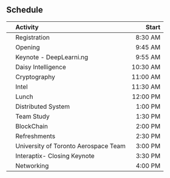 
## Schedule

<i class="far fa-clock"></i>

|  | Activity | Start |
|:-----: | :---- | -------:|
| <i class="fas fa-sign-in-alt"></i>|Registration | 8:30 AM  |
| <i class="far fa-comments"></i>|Opening | 9:45 AM  |
| <i class="far fa-comments"></i>|Keynote - DeepLearni.ng  | 9:55 AM  |
| <i class="far fa-comments"></i>|Daisy Intelligence  | 10:30 AM  |
| <i class="far fa-comments"></i>|Cryptography | 11:00 AM  |
| <i class="far fa-comments"></i>|Intel | 11:30 AM  |
| <i class="fas fa-utensils"></i>|Lunch | 12:00 PM  |
| <i class="far fa-comments"></i>|Distributed System | 1:00 PM  |
| <i class="far fa-comments"></i>|Team Study | 1:30 PM  |
| <i class="far fa-comments"></i>|BlockChain | 2:00 PM  |
| <i class="fas fa-utensils"></i>|Refreshments | 2:30 PM  |
| <i class="far fa-comments"></i>|University of Toronto Aerospace Team | 3:00 PM  |
| <i class="far fa-comments"></i>|Interaptix- Closing Keynote | 3:30 PM  |
| <i class="fas fa-share-alt"></i>|Networking | 4:00 PM  |